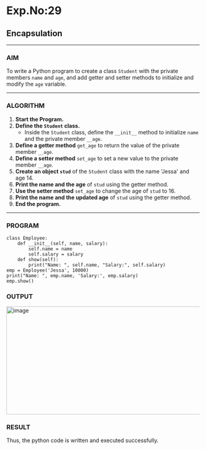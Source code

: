 # Exp.No:29  
## Encapsulation

---

### AIM  
To write a Python program to create a class `Student` with the private members `name` and `age`, and add getter and setter methods to initialize and modify the `age` variable.

---

### ALGORITHM

1. **Start the Program.**
2. **Define the `Student` class.**
   - Inside the `Student` class, define the `__init__` method to initialize `name` and the private member `__age`.
3. **Define a getter method** `get_age` to return the value of the private member `__age`.
4. **Define a setter method** `set_age` to set a new value to the private member `__age`.
5. **Create an object `stud`** of the `Student` class with the name 'Jessa' and age 14.
6. **Print the name and the age** of `stud` using the getter method.
7. **Use the setter method** `set_age` to change the age of `stud` to 16.
8. **Print the name and the updated age** of `stud` using the getter method.
9. **End the program.**

---

### PROGRAM
```
class Employee:
    def __init__(self, name, salary):
        self.name = name
        self.salary = salary
    def show(self):
        print("Name: ", self.name, "Salary:", self.salary)
emp = Employee('Jessa', 10000)
print("Name: ", emp.name, 'Salary:', emp.salary)
emp.show()
```
### OUTPUT

<img width="841" height="282" alt="image" src="https://github.com/user-attachments/assets/b9f471eb-89cd-4ef0-886a-00d35bbe48a4" />

### RESULT

Thus, the python code is written and executed successfully.
